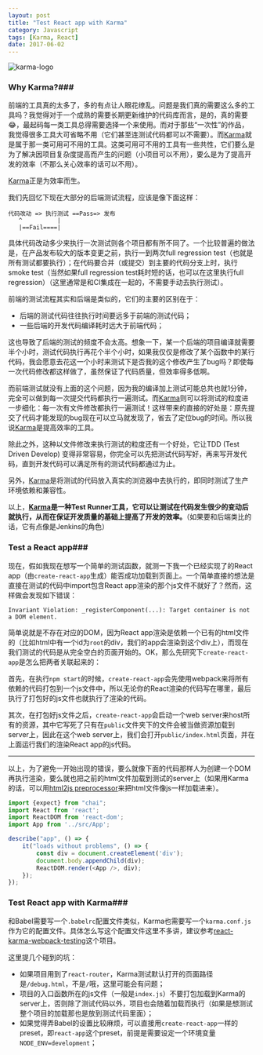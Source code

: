 ```yaml
---
layout: post
title: "Test React app with Karma"
category: Javascript
tags: [Karma, React]
date: 2017-06-02
---
```


![karma-logo](http://karma-runner.github.io/assets/img/banner.png)

### Why Karma?###

前端的工具真的太多了，多的有点让人眼花缭乱。问题是我们真的需要这么多的工具吗？我觉得对于一个成熟的需要长期更新维护的代码库而言，是的，真的需要😂，最起码每一类工具总得需要选择一个来使用。而对于那些“一次性”的作品，我觉得很多工具大可省略不用（它们甚至连测试代码都可以不需要）。而[Karma](http://karma-runner.github.io/)就是属于那一类可用可不用的工具。这类可用可不用的工具有一些共性，它们要么是为了解决因项目复杂度提高而产生的问题（小项目可以不用），要么是为了提高开发的效率（不那么关心效率的话可以不用）。

[Karma](http://karma-runner.github.io/)正是为效率而生。

我们先回忆下现在大部分的后端测试流程，应该是像下面这样：

```
代码改动 => 执行测试 ==Pass=> 发布
   ^          |
   |==Fail====|
```

具体代码改动多少来执行一次测试则各个项目都有所不同了。一个比较普遍的做法是，在产品发布较大的版本变更之前，执行一到两次full regression test（也就是所有测试都要执行）；在代码要合并（或提交）到主要的代码分支上时，执行smoke test（当然如果full regression test耗时短的话，也可以在这里执行full regression）（这里通常是和CI集成在一起的，不需要手动去执行测试）。

<!--break-->

前端的测试流程其实和后端是类似的，它们的主要的区别在于：

- 后端的测试代码往往执行时间要远多于前端的测试代码；
- 一些后端的开发代码编译耗时远大于前端代码；

这也导致了后端的测试的频度不会太高。想象一下，某一个后端的项目编译就需要半个小时，测试代码执行再花个半个小时，如果我仅仅是修改了某个函数中的某行代码，我会愿意去花这一个小时来测试下是否我的这个修改产生了bug吗？即使每一次代码修改都这样做了，虽然保证了代码质量，但效率得多低啊。

而前端测试就没有上面的这个问题，因为我的编译加上测试可能总共也就1分钟，完全可以做到每一次提交代码都执行一遍测试。而[Karma](http://karma-runner.github.io/)则可以将测试的粒度进一步细化：每一次有文件修改都执行一遍测试！这样带来的直接的好处是：原先提交了代码才能发现的bug现在可以立马就发现了，省去了定位bug的时间。所以我说[Karma](http://karma-runner.github.io/)是提高效率的工具。

除此之外，这种以文件修改来执行测试的粒度还有一个好处，它让TDD (Test Driven Develop) 变得非常容易，你完全可以先把测试代码写好，再来写开发代码，直到开发代码可以满足所有的测试代码都通过为止。

另外，[Karma](http://karma-runner.github.io/)是将测试的代码放入真实的浏览器中去执行的，即同时测试了生产环境依赖和兼容性。

以上，**[Karma](http://karma-runner.github.io/)是一种Test Runner工具，它可以让测试在代码发生很少的变动后就执行，从而在保证开发质量的基础上提高了开发的效率。**（如果要和后端类比的话，它有点像是Jenkins的角色）

### Test a React app###

现在，假如我现在想写一个简单的测试函数，就测一下我一个已经实现了的React app（由`create-react-app`生成）能否成功加载到页面上。一个简单直接的想法是直接在测试的代码中import包含React app渲染的那个js文件不就好了？然而，这样做会发现如下错误：

```
Invariant Violation: _registerComponent(...): Target container is not a DOM element.
```

简单说就是不存在对应的DOM，因为React app渲染是依赖一个已有的html文件的（比如html中有一个id为`root`的div，我们的app会渲染到这个div上），而现在我们测试的代码是从完全空白的页面开始的。OK，那么先研究下`create-react-app`是怎么把两者关联起来的：

首先，在执行`npm start`的时候，`create-react-app`会先使用webpack来将所有依赖的代码打包到一个js文件中，所以无论你的React渲染的代码写在哪里，最后执行了打包好的js文件也就执行了渲染的代码。

其次，在打包好js文件之后，`create-react-app`会启动一个web server来host所有的资源，其中它写死了只有在`public`文件夹下的文件会被当做资源加载到server上，因此在这个web server上，我们会打开`public/index.html`页面，并在上面运行我们的渲染React app的js代码。

------

以上，为了避免一开始出现的错误，要么就像下面的代码那样人为创建一个DOM再执行渲染，要么就也把之前的html文件加载到测试的server上（如果用Karma的话，可以用[html2js preprocessor](https://github.com/karma-runner/karma-html2js-preprocessor)来把html文件像js一样加载进来）。

```javascript
import {expect} from "chai";
import React from 'react';
import ReactDOM from 'react-dom';
import App from '../src/App';

describe("app", () => {
    it("loads without problems", () => {
        const div = document.createElement('div');
        document.body.appendChild(div);
        ReactDOM.render(<App />, div);
    });
});
```

### Test React app with Karma###

和Babel需要写一个`.babelrc`配置文件类似，Karma也需要写一个`karma.conf.js`作为它的配置文件。具体怎么写这个配置文件这里不多讲，建议参考[react-karma-webpack-testing](https://github.com/justinwoo/react-karma-webpack-testing)这个项目。

这里提几个碰到的坑：

- 如果项目用到了`react-router`，Karma测试默认打开的页面路径是`/debug.html`，不是`/`哦，这里可能会有问题；
- 项目的入口函数所在的js文件（一般是`index.js`）不要打包加载到Karma的server上，否则除了测试代码以外，项目也会随着加载而执行（如果是想测试整个项目的加载那也是放到测试代码里面）；
- 如果觉得弄Babel的设置比较麻烦，可以直接用`create-react-app`一样的preset，即`react-app`这个preset，前提是需要设定一个环境变量`NODE_ENV=development`；